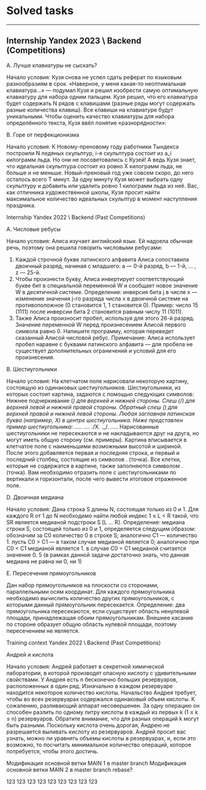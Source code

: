 # Solved tasks
------------

## Internship Yandex 2023 \\ Backend (Competitions)


A. Лучше клавиатуры не сыскать?

Начало условия: Кузя снова не успел сдать реферат по языковым разнообразиям в срок. «Наверное, у меня какая-то неоптимальная клавиатура...» — подумал Кузя и решил изобрести самую оптимальную клавиатуру для набора одним пальцем.
Кузя решил, что его клавиатура будет содержать
N
рядов с клавишами (разные ряды могут содержать разные количества клавиш). Все клавиши на клавиатуре будут уникальными.
Чтобы оценить качество клавиатуры для набора определённого текста, Кузя ввёл понятие «разнорядности»:

B. Горе от перфекционизма

Начало условия: К Новому-преновому году работники Тындекса построили N ледяных скульптур, i-я скульптура состоит из a_i килограмм льда.
Но они не посоветовались с Кузей! А ведь Кузя знает, что идеальная скульптура состоит из ровно X килограмм льда, не больше и не меньше.
Новый-преновый год уже совсем скоро, до него осталось всего T минут. За одну минуту Кузя может выбрать одну скульптуру и добавить или удалить ровно 1 килограмм льда из неё.
Вас, как отличника художественной школы, Кузя просит найти максимальное количество идеальных скульптур в момент наступления праздника.



Internship Yandex 2022 \\ Backend  (Past Competitions)

A. Числовые ребусы

Начало условия: Алиса изучает английский язык. Ей надоела обычная речь, поэтому она решила говорить числовыми ребусами:
1. Каждой строчной букве латинского алфавита Алиса сопоставила двоичный разряд, начиная с младшего: a — 0-й разряд, b — 1-й,
   ... , z — 25-й.
2. Чтобы произнести букву, Алиса инвертирует соответствующий букве бит в специальной переменной W и сообщает новое значение
   W в десятичной системе.
   Определение: инверсия бита j в числе x — изменение значения j-го разряда числа x в двоичной системе на противоположное (0
   становится 1, 1 становится 0).
   Пример: число 15 (1111) после инверсии бита 2 становится равным числу 11 (1011).
3. Также Алиса произносит пробел, используя для этого 26-й разряд.
   Значение переменной W перед произнесением Алисой первого символа равно 0.
   Напишите программу, которая переведет сказанный Алисой числовой ребус.
   Примечание: Алиса использует пробел наравне с буквами латинского алфавита — для пробела не существует дополнительных
   ограничений и условий для его произнесения.


B. Шестиугольники

Начало условия: На клетчатом поле нарисовали некоторую картину, состоящую из одинаковых шестиугольников.
Шестиугольники, из которых состоит картина, задаются с помощью следующих символов:
Нижнее подчеркивание (_) для верхней и нижней стороны.
Слеш (/) для верхней левой и нижней правой стороны.
Обратный слеш (\) для верхней правой и нижней левой стороны.
Любая заглавная латинская буква (например, X) в центре шестиугольника.
Ниже представлен пример шестиугольника:
.....
.._..
./X\.
.\_/.
.....
Нарисованные шестиугольники не пересекаются и не накладываются друг на друга, но могут иметь общую сторону (см. примеры).
Картина вписывается в клетчатое поле с наименьшими возможными высотой и шириной. После этого добавляется первая и последняя
строка, и первый и последний столбец, состоящие из символов . (точка). Все клетки, которые не содержатся в картине, также
заполняются символом . (точка).
Вам необходимо отразить поле с шестиугольниками по вертикали и горизонтали, после чего вывести итоговое отраженное поле.


D. Двоичная медиана

Начало условия: Дана строка S длины N, состоящая только из 0 и 1. Для каждого R от 1 до N необходимо найти любой индекс 1 ≤ L < R такой, что
SR является медианой подстроки S [L ... R].
Определение: медиана строки S, состоящей только из 0 и 1, определяется следущим образом:
обозначим за C0 количество 0 в строке S; аналогично C1 — количество 1.
пусть C0 > C1 — в таком случае медианой является 0; аналогично при C0 < C1 медианой является 1.
в случае C0 = C1 медианой считается значение 0. 5 (в рамках данной задачи достаточно знать, что данная медиана не равна ни
0, ни 1)


E. Пересечения прямоугольников

Дан набор прямоугольников на плоскости со сторонами, параллельными осям координат.
Для каждого прямоугольника необходимо вычислить количество других прямоугольников, с которыми данный прямоугольник
пересекается.
Определение: два прямоугольника пересекаются, если существует область ненулевой площади, принадлежащая обоим
прямоугольникам. Внешнее касание по стороне образует общую область нулевой площади, поэтому пересечением не является.


Training context Yandex 2022 \\ Backend (Past Competitions)

Андрей и кислота

Начало условия: Андрей работает в секретной химической лаборатории, в которой производят опасную кислоту с удивительными свойствами.
У Андрея есть n бесконечно больших резервуаров, расположенных в один ряд. Изначально в каждом резервуаре находится некоторое количество кислоты.
Начальство Андрея требует, чтобы во всех резервуарах содержался одинаковый объем кислоты. К сожалению, разливающий аппарат несовершенен.
За одну операцию он способен разлить по одному литру кислоты в каждый из первых k (1 ≤ k ≤ n) резервуаров. Обратите внимание, что для разных операций k могут быть разными.
Поскольку кислота очень дорогая, Андрею не разрешается выливать кислоту из резервуаров. Андрей просит вас узнать, можно ли уравнять объемы кислоты в резервуарах, и, если это возможно,
то посчитать минимальное количество операций, которое потребуется, чтобы этого достичь.

Модификация основной ветки MAIN 1 в master branch
Модификация основной ветки MAIN 2 в master branch rebase? 

123
123
123
123
123
123
123
123
123
